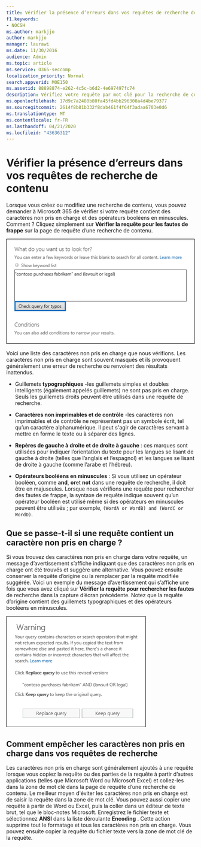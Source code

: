 ```yaml
---
title: Vérifier la présence d’erreurs dans vos requêtes de recherche de contenu
f1.keywords:
- NOCSH
ms.author: markjjo
author: markjjo
manager: laurawi
ms.date: 11/30/2016
audience: Admin
ms.topic: article
ms.service: O365-seccomp
localization_priority: Normal
search.appverid: MOE150
ms.assetid: 88898874-e262-4c5c-b6d2-4e697497fc74
description: Vérifiez votre requête par mot clé pour la recherche de contenu pour les erreurs et les fautes de frappe, telles que les caractères non pris en charge et les opérateurs booléens en minuscules, avant d’exécuter la recherche. Si nous trouvons une erreur, nous vous suggérons une requête révisée.
ms.openlocfilehash: 17d9c7a2480b80fa45fd4bb296308a4d4be79377
ms.sourcegitcommit: 2614f8b81b332f8dab461f4f64f3adaa6703e0d6
ms.translationtype: MT
ms.contentlocale: fr-FR
ms.lasthandoff: 04/21/2020
ms.locfileid: "43636312"
---
```

# <a name="check-your-content-search-query-for-errors"></a>Vérifier la présence d’erreurs dans vos requêtes de recherche de contenu

Lorsque vous créez ou modifiez une recherche de contenu, vous pouvez demander à Microsoft 365 de vérifier si votre requête contient des caractères non pris en charge et des opérateurs booléens en minuscules. Comment ? Cliquez simplement sur **Vérifier la requête pour les fautes de frappe** sur la page de requête d’une recherche de contenu. 
  
![Cliquez sur « Vérifier la requête pour les fautes de frappe » pour vérifier si votre requête de recherche comporte des caractères non pris en charge](../media/e5314306-cfb2-481d-9b5c-13ce658156e7.png)
  
Voici une liste des caractères non pris en charge que nous vérifions. Les caractères non pris en charge sont souvent masqués et ils provoquent généralement une erreur de recherche ou renvoient des résultats inattendus.
  
- Guillemets **typographiques** -les guillemets simples et doubles intelligents (également appelés guillemets) ne sont pas pris en charge. Seuls les guillemets droits peuvent être utilisés dans une requête de recherche. 
    
- **Caractères non imprimables et de contrôle** -les caractères non imprimables et de contrôle ne représentent pas un symbole écrit, tel qu’un caractère alphanumérique. Il peut s'agir de caractères servant à mettre en forme le texte ou à séparer des lignes. 
    
- **Repères de gauche à droite et de droite à gauche** : ces marques sont utilisées pour indiquer l’orientation du texte pour les langues se lisant de gauche à droite (telles que l’anglais et l’espagnol) et les langues se lisant de droite à gauche (comme l’arabe et l’hébreu).
    
- **Opérateurs booléens en minuscules** : Si vous utilisez un opérateur booléen, comme **and**, **or**et **not** dans une requête de recherche, il doit être en majuscules. Lorsque nous vérifions une requête pour rechercher des fautes de frappe, la syntaxe de requête indique souvent qu’un opérateur booléen est utilisé même si des opérateurs en minuscules peuvent être utilisés ; par exemple, `(WordA or WordB) and (WordC or WordD)`.
    
## <a name="what-happens-if-a-query-has-an-unsupported-character"></a>Que se passe-t-il si une requête contient un caractère non pris en charge ?

Si vous trouvez des caractères non pris en charge dans votre requête, un message d’avertissement s’affiche indiquant que des caractères non pris en charge ont été trouvés et suggère une alternative. Vous pouvez ensuite conserver la requête d’origine ou la remplacer par la requête modifiée suggérée. Voici un exemple du message d’avertissement qui s’affiche une fois que vous avez cliqué sur **Vérifier la requête pour rechercher les fautes** de recherche dans la capture d’écran précédente. Notez que la requête d’origine contient des guillemets typographiques et des opérateurs booléens en minuscules. 
  
![Un message d’avertissement s’affiche avec une révision suggérée pour votre requête.](../media/23214b30-8e52-412c-bd80-63fb1b3ed52d.png)
  
## <a name="how-to-prevent-unsupported-characters-in-your-search-queries"></a>Comment empêcher les caractères non pris en charge dans vos requêtes de recherche

Les caractères non pris en charge sont généralement ajoutés à une requête lorsque vous copiez la requête ou des parties de la requête à partir d’autres applications (telles que Microsoft Word ou Microsoft Excel) et collez-les dans la zone de mot clé dans la page de requête d’une recherche de contenu. Le meilleur moyen d'éviter les caractères non pris en charge est de saisir la requête dans la zone de mot clé. Vous pouvez aussi copier une requête à partir de Word ou Excel, puis la coller dans un éditeur de texte brut, tel que le bloc-notes Microsoft. Enregistrez le fichier texte et sélectionnez **ANSI** dans la liste déroulante **Encoding** . Cette action supprime tout le formatage et tous les caractères non pris en charge. Vous pouvez ensuite copier la requête du fichier texte vers la zone de mot clé de la requête. 
